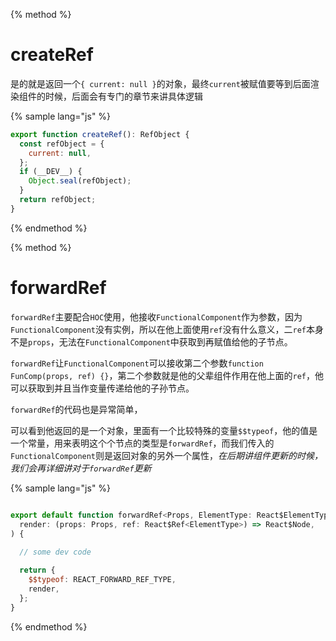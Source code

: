 {% method %}

# createRef

是的就是返回一个`{ current: null }`的对象，最终`current`被赋值要等到后面渲染组件的时候，后面会有专门的章节来讲具体逻辑

{% sample lang="js" %}

```js
export function createRef(): RefObject {
  const refObject = {
    current: null,
  };
  if (__DEV__) {
    Object.seal(refObject);
  }
  return refObject;
}
```

{% endmethod %}


{% method %}

# forwardRef

`forwardRef`主要配合`HOC`使用，他接收`FunctionalComponent`作为参数，因为`FunctionalComponent`没有实例，所以在他上面使用`ref`没有什么意义，二`ref`本身不是`props`，无法在`FunctionalComponent`中获取到再赋值给他的子节点。

`forwardRef`让`FunctionalComponent`可以接收第二个参数`function FunComp(props, ref) {}`，第二个参数就是他的父辈组件作用在他上面的`ref`，他可以获取到并且当作变量传递给他的子孙节点。

`forwardRef`的代码也是异常简单，

可以看到他返回的是一个对象，里面有一个比较特殊的变量`$$typeof`，他的值是一个常量，用来表明这个个节点的类型是`forwardRef`，而我们传入的`FunctionalComponent`则是返回对象的另外一个属性，*在后期讲组件更新的时候，我们会再详细讲对于`forwardRef`更新*

{% sample lang="js" %}

```js

export default function forwardRef<Props, ElementType: React$ElementType>(
  render: (props: Props, ref: React$Ref<ElementType>) => React$Node,
) {
  
  // some dev code

  return {
    $$typeof: REACT_FORWARD_REF_TYPE,
    render,
  };
}

```

{% endmethod %}